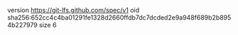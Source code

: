 version https://git-lfs.github.com/spec/v1
oid sha256:652cc4c4ba01291fe1328d2660ffdb7dc7dcded2e9a948f689b2b8954b227979
size 6
